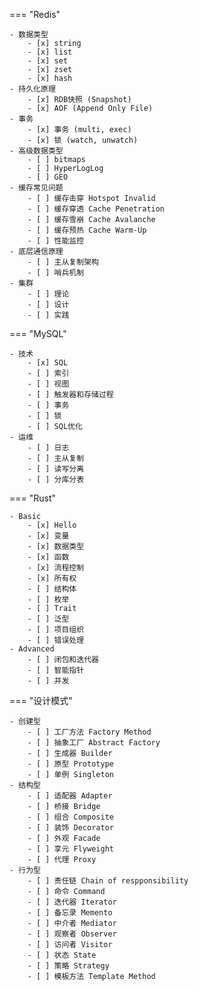 === "Redis"

    - 数据类型
        - [x] string
        - [x] list
        - [x] set
        - [x] zset
        - [x] hash
    - 持久化原理
        - [x] RDB快照 (Snapshot)
        - [x] AOF (Append Only File)
    - 事务
        - [x] 事务 (multi, exec)
        - [x] 锁 (watch, unwatch)
    - 高级数据类型
        - [ ] bitmaps
        - [ ] HyperLogLog
        - [ ] GEO
    - 缓存常见问题
        - [ ] 缓存击穿 Hotspot Invalid
        - [ ] 缓存穿透 Cache Penetration
        - [ ] 缓存雪崩 Cache Avalanche
        - [ ] 缓存预热 Cache Warm-Up
        - [ ] 性能监控
    - 底层通信原理
        - [ ] 主从复制架构
        - [ ] 哨兵机制
    - 集群
        - [ ] 理论
        - [ ] 设计
        - [ ] 实践

=== "MySQL"

    - 技术
        - [x] SQL
        - [ ] 索引
        - [ ] 视图
        - [ ] 触发器和存储过程
        - [ ] 事务
        - [ ] 锁
        - [ ] SQL优化
    - 运维
        - [ ] 日志
        - [ ] 主从复制
        - [ ] 读写分离
        - [ ] 分库分表

=== "Rust"

    - Basic
        - [x] Hello
        - [x] 变量
        - [x] 数据类型
        - [x] 函数
        - [x] 流程控制
        - [x] 所有权
        - [ ] 结构体
        - [ ] 枚举
        - [ ] Trait
        - [ ] 泛型
        - [ ] 项目组织
        - [ ] 错误处理
    - Advanced
        - [ ] 闭包和迭代器
        - [ ] 智能指针
        - [ ] 并发

=== "设计模式"

    - 创建型
        - [ ] 工厂方法 Factory Method
        - [ ] 抽象工厂 Abstract Factory
        - [ ] 生成器 Builder
        - [ ] 原型 Prototype
        - [ ] 单例 Singleton
    - 结构型
        - [ ] 适配器 Adapter
        - [ ] 桥接 Bridge
        - [ ] 组合 Composite
        - [ ] 装饰 Decorator
        - [ ] 外观 Facade
        - [ ] 享元 Flyweight
        - [ ] 代理 Proxy
    - 行为型
        - [ ] 责任链 Chain of respponsibility
        - [ ] 命令 Command
        - [ ] 迭代器 Iterator
        - [ ] 备忘录 Memento
        - [ ] 中介者 Mediator
        - [ ] 观察者 Observer
        - [ ] 访问者 Visitor
        - [ ] 状态 State
        - [ ] 策略 Strategy
        - [ ] 模板方法 Template Method